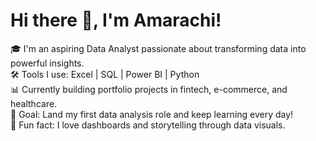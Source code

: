 # Hi there 👋, I'm Amarachi!

🎓 I'm an aspiring Data Analyst passionate about transforming data into powerful insights.  
🛠️ Tools I use: Excel | SQL | Power BI | Python  
📊 Currently building portfolio projects in fintech, e-commerce, and healthcare.  
🎯 Goal: Land my first data analysis role and keep learning every day!  
📌 Fun fact: I love dashboards and storytelling through data visuals.




<!---
Anabelmara18/Anabelmara18 is a ✨ special ✨ repository because its `README.md` (this file) appears on your GitHub profile.
You can click the Preview link to take a look at your changes.
--->
